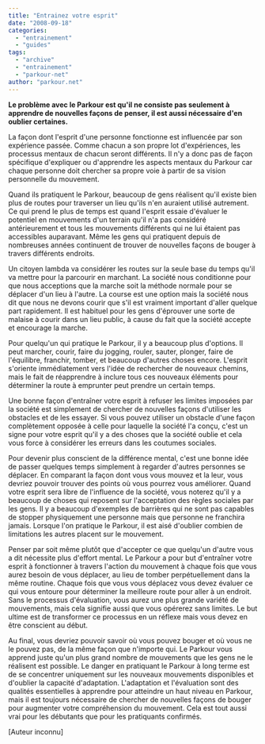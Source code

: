 ```yaml
---
title: "Entrainez votre esprit"
date: "2008-09-18"
categories: 
  - "entrainement"
  - "guides"
tags: 
  - "archive"
  - "entrainement"
  - "parkour-net"
author: "parkour.net"
---
```


**Le problème avec le Parkour est qu'il ne consiste pas seulement à apprendre de nouvelles façons de penser, il est aussi nécessaire d'en oublier certaines.**

La façon dont l'esprit d'une personne fonctionne est influencée par son expérience passée. Comme chacun a son propre lot d'expériences, les processus mentaux de chacun seront différents. Il n'y a donc pas de façon spécifique d'expliquer ou d'apprendre les aspects mentaux du Parkour car chaque personne doit chercher sa propre voie à partir de sa vision personnelle du mouvement.

Quand ils pratiquent le Parkour, beaucoup de gens réalisent qu'il existe bien plus de routes pour traverser un lieu qu'ils n'en auraient utilisé autrement. Ce qui prend le plus de temps est quand l'esprit essaie d'évaluer le potentiel en mouvements d'un terrain qu'il n'a pas considéré antérieurement et tous les mouvements différents qui ne lui étaient pas accessibles auparavant. Même les gens qui pratiquent depuis de nombreuses années continuent de trouver de nouvelles façons de bouger à travers différents endroits.

Un citoyen lambda va considérer les routes sur la seule base du temps qu'il va mettre pour la parcourir en marchant. La société nous conditionne pour que nous acceptions que la marche soit la méthode normale pour se déplacer d'un lieu à l'autre. La course est une option mais la société nous dit que nous ne devons courir que s'il est vraiment important d'aller quelque part rapidement. Il est habituel pour les gens d'éprouver une sorte de malaise à courir dans un lieu public, à cause du fait que la société accepte et encourage la marche.

Pour quelqu'un qui pratique le Parkour, il y a beaucoup plus d'options. Il peut marcher, courir, faire du jogging, rouler, sauter, plonger, faire de l'équilibre, franchir, tomber, et beaucoup d'autres choses encore. L'esprit s'oriente immédiatement vers l'idée de rechercher de nouveaux chemins, mais le fait de réapprendre à inclure tous ces nouveaux éléments pour déterminer la route à emprunter peut prendre un certain temps.

Une bonne façon d'entraîner votre esprit à refuser les limites imposées par la société est simplement de chercher de nouvelles façons d'utiliser les obstacles et de les essayer. Si vous pouvez utiliser un obstacle d'une façon complètement opposée à celle pour laquelle la société l'a conçu, c'est un signe pour votre esprit qu'il y a des choses que la société oublie et cela vous force à considérer les erreurs dans les coutumes sociales.

Pour devenir plus conscient de la différence mental, c'est une bonne idée de passer quelques temps simplement à regarder d'autres personnes se déplacer. En comparant la façon dont vous vous mouvez et la leur, vous devriez pouvoir trouver des points où vous pourrez vous améliorer. Quand votre esprit sera libre de l'influence de la société, vous noterez qu'il y a beaucoup de choses qui reposent sur l'acceptation des règles sociales par les gens. Il y a beaucoup d'exemples de barrières qui ne sont pas capables de stopper physiquement une personne mais que personne ne franchira jamais. Lorsque l'on pratique le Parkour, il est aisé d'oublier combien de limitations les autres placent sur le mouvement.

Penser par soit même plutôt que d'accepter ce que quelqu'un d'autre vous a dit nécessite plus d'effort mental. Le Parkour a pour but d'entraîner votre esprit à fonctionner à travers l'action du mouvement à chaque fois que vous aurez besoin de vous déplacer, au lieu de tomber perpétuellement dans la même routine. Chaque fois que vous vous déplacez vous devez évaluer ce qui vous entoure pour déterminer la meilleure route pour aller à un endroit. Sans le processus d'évaluation, vous aurez une plus grande variété de mouvements, mais cela signifie aussi que vous opérerez sans limites. Le but ultime est de transformer ce processus en un réflexe mais vous devez en être conscient au début.

Au final, vous devriez pouvoir savoir où vous pouvez bouger et où vous ne le pouvez pas, de la même façon que n'importe qui. Le Parkour vous apprend juste qu'un plus grand nombre de mouvements que les gens ne le réalisent est possible. Le danger en pratiquant le Parkour à long terme est de se concentrer uniquement sur les nouveaux mouvements disponibles et d'oublier la capacité d'adaptation. L'adaptation et l'évaluation sont des qualités essentielles à apprendre pour atteindre un haut niveau en Parkour, mais il est toujours nécessaire de chercher de nouvelles façons de bouger pour augmenter votre compréhension du mouvement. Cela est tout aussi vrai pour les débutants que pour les pratiquants confirmés.

\[Auteur inconnu\]
